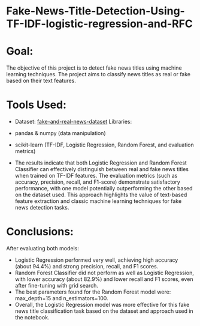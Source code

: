 # Fake-News-Title-Detection-Using-TF-IDF-logistic-regression-and-RFC

# Goal:
The objective of this project is to detect fake news titles using machine learning techniques. The project aims to classify news titles as real or fake based on their text features.

# Tools Used:

- Dataset: [fake-and-real-news-dataset](https://www.kaggle.com/datasets/clmentbisaillon/fake-and-real-news-dataset)
Libraries:
- pandas & numpy (data manipulation)
- scikit-learn (TF-IDF, Logistic Regression, Random Forest, and evaluation metrics)

- The results indicate that both Logistic Regression and Random Forest Classifier can effectively distinguish between real and fake news titles when trained on TF-IDF features. The evaluation metrics (such as accuracy, precision, recall, and F1-score) demonstrate satisfactory performance, with one model potentially outperforming the other based on the dataset used. This approach highlights the value of text-based feature extraction and classic machine learning techniques for fake news detection tasks.

# Conclusions: 
After evaluating both models:
- Logistic Regression performed very well, achieving high accuracy (about 94.4%) and strong precision, recall, and F1 scores.
- Random Forest Classifier did not perform as well as Logistic Regression, with lower accuracy (about 82.9%) and lower recall and F1 scores, even after fine-tuning with grid search.
- The best parameters found for the Random Forest model were: max_depth=15 and n_estimators=100.
- Overall, the Logistic Regression model was more effective for this fake news title classification task based on the dataset and approach used in the notebook.
